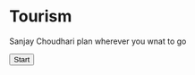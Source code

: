 <!DOCTYPE html>
<html>
  <head>
    <title> Static Website </title>
    <link rel="stylesheet" href="styles.css" />
  </head>
  <body>
    <div class="h-center">
      <h1 class="head"> Tourism </h1>
      <p> Sanjay Choudhari plan wherever you wnat to go </p>
      <button> Start </button>
      </div>
  </body>
</html>
